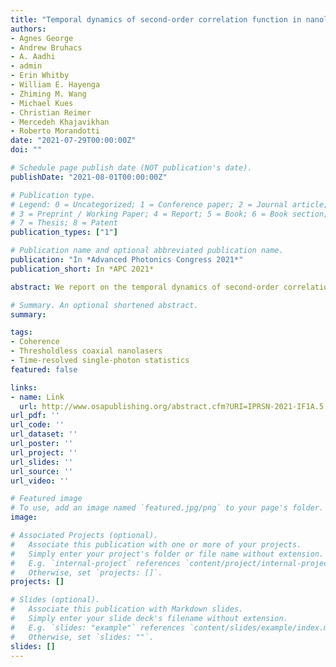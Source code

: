 ```yaml
---
title: "Temporal dynamics of second-order correlation function in nanolasers"
authors:
- Agnes George
- Andrew Bruhacs
- A. Aadhi
- admin
- Erin Whitby
- William E. Hayenga
- Zhiming M. Wang
- Michael Kues
- Christian Reimer
- Mercedeh Khajavikhan
- Roberto Morandotti
date: "2021-07-29T00:00:00Z"
doi: ""

# Schedule page publish date (NOT publication's date).
publishDate: "2021-08-01T00:00:00Z"

# Publication type.
# Legend: 0 = Uncategorized; 1 = Conference paper; 2 = Journal article;
# 3 = Preprint / Working Paper; 4 = Report; 5 = Book; 6 = Book section;
# 7 = Thesis; 8 = Patent
publication_types: ["1"]

# Publication name and optional abbreviated publication name.
publication: "In *Advanced Photonics Congress 2021*"
publication_short: In *APC 2021*

abstract: We report on the temporal dynamics of second-order correlation function of high-β nanolasers excited with Gaussian-shaped pulses. We show that the nature of output radiation from the nanolaser depends on the excitaiton pulse envelope.

# Summary. An optional shortened abstract.
summary:

tags:
- Coherence
- Thresholdless coaxial nanolasers
- Time-resolved single-photon statistics
featured: false 

links:
- name: Link
  url: http://www.osapublishing.org/abstract.cfm?URI=IPRSN-2021-IF1A.5
url_pdf: '' 
url_code: ''
url_dataset: ''
url_poster: ''
url_project: ''
url_slides: ''
url_source: ''
url_video: ''

# Featured image
# To use, add an image named `featured.jpg/png` to your page's folder. 
image:

# Associated Projects (optional).
#   Associate this publication with one or more of your projects.
#   Simply enter your project's folder or file name without extension.
#   E.g. `internal-project` references `content/project/internal-project/index.md`.
#   Otherwise, set `projects: []`.
projects: []

# Slides (optional).
#   Associate this publication with Markdown slides.
#   Simply enter your slide deck's filename without extension.
#   E.g. `slides: "example"` references `content/slides/example/index.md`.
#   Otherwise, set `slides: ""`.
slides: []
---
```





